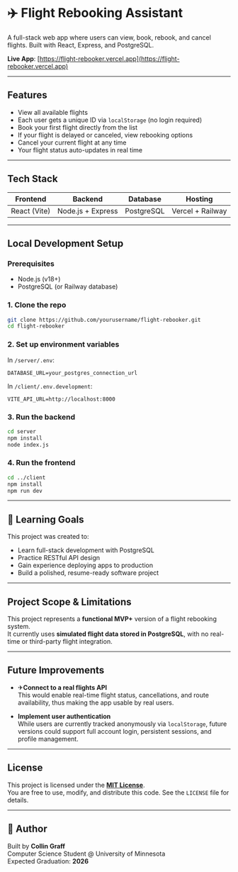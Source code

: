 # ✈️ Flight Rebooking Assistant

A full-stack web app where users can view, book, rebook, and cancel flights. Built with React, Express, and PostgreSQL.

**Live App**: [https://flight-rebooker.vercel.app](https://flight-rebooker.vercel.app)

---

## Features

- View all available flights
- Each user gets a unique ID via `localStorage` (no login required)
- Book your first flight directly from the list
- If your flight is delayed or canceled, view rebooking options
- Cancel your current flight at any time
- Your flight status auto-updates in real time

---

## Tech Stack

| Frontend      | Backend           | Database      | Hosting           |
|---------------|------------------|----------------|--------------------|
| React (Vite)  | Node.js + Express | PostgreSQL     | Vercel + Railway   |

---

## Local Development Setup

### Prerequisites

- Node.js (v18+)
- PostgreSQL (or Railway database)

### 1. Clone the repo

```bash
git clone https://github.com/yourusername/flight-rebooker.git
cd flight-rebooker
```

### 2. Set up environment variables

In `/server/.env`:

```env
DATABASE_URL=your_postgres_connection_url
```

In `/client/.env.development`:

```env
VITE_API_URL=http://localhost:8000
```

### 3. Run the backend

```bash
cd server
npm install
node index.js
```

### 4. Run the frontend

```bash
cd ../client
npm install
npm run dev
```

---

## 🧠 Learning Goals

This project was created to:
- Learn full-stack development with PostgreSQL
- Practice RESTful API design
- Gain experience deploying apps to production
- Build a polished, resume-ready software project

---

## Project Scope & Limitations

This project represents a **functional MVP+** version of a flight rebooking system.  
It currently uses **simulated flight data stored in PostgreSQL**, with no real-time or third-party flight integration.

---

## Future Improvements

- ✈**Connect to a real flights API**  
  This would enable real-time flight status, cancellations, and route availability, thus making the app usable by real users.

- **Implement user authentication**  
  While users are currently tracked anonymously via `localStorage`, future versions could support full account login, persistent sessions, and profile management.

---

## License

This project is licensed under the **[MIT License](LICENSE)**.  
You are free to use, modify, and distribute this code. See the `LICENSE` file for details.

---

## 👋 Author

Built by **Collin Graff**  
Computer Science Student @ University of Minnesota  
Expected Graduation: **2026**
